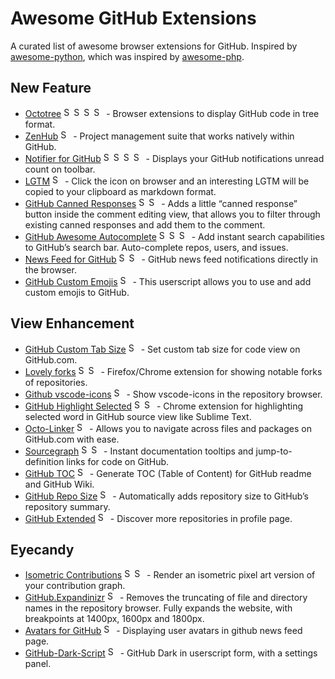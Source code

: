 # Awesome GitHub Extensions

A curated list of awesome browser extensions for GitHub. Inspired by [awesome-python](https://github.com/vinta/awesome-python), which was inspired by [awesome-php](https://github.com/ziadoz/awesome-php).

## New Feature

* [Octotree](https://github.com/buunguyen/octotree) <a href="https://github.com/buunguyen/octotree"><img alt="Supports Chrome" title="Chrome" src="icons/Chrome.png" width="16"><img alt="Supports Firefox" title="Firefox" src="icons/Firefox.png" width="16"><img alt="Supports Opera" title="Opera" src="icons/Opera.png" width="16"><img alt="Supports Safari" title="Safari" src="icons/Safari.png" width="16"></a> - Browser extensions to display GitHub code in tree format.
* [ZenHub](https://www.zenhub.io) <a href="https://www.zenhub.io"><img alt="Supports Chrome" title="Chrome" src="icons/Chrome.png" width="16"></a> - Project management suite that works natively within GitHub.
* [Notifier for GitHub](https://github.com/sindresorhus/notifier-for-github-chrome) <a href="https://github.com/sindresorhus/notifier-for-github-chrome"><img alt="Supports Chrome" title="Chrome" src="icons/Chrome.png" width="16"><img alt="Supports Firefox" title="Firefox" src="icons/Firefox.png" width="16"><img alt="Supports Opera" title="Opera" src="icons/Opera.png" width="16"><img alt="Supports Safari" title="Safari" src="icons/Safari.png" width="16"></a> - Displays your GitHub notifications unread count on toolbar.
* [LGTM](https://chrome.google.com/webstore/detail/lgtm/ihckpnhmmfhihijdjnnjfjogoajgdklf) <a href="https://chrome.google.com/webstore/detail/lgtm/ihckpnhmmfhihijdjnnjfjogoajgdklf"><img alt="Supports Chrome" title="Chrome" src="icons/Chrome.png" width="16"></a> - Click the icon on browser and an interesting LGTM will be copied to your clipboard as markdown format.
* [GitHub Canned Responses](https://github.com/notwaldorf/github-canned-responses) <a href="https://github.com/notwaldorf/github-canned-responses"><img alt="Supports Chrome" title="Chrome" src="icons/Chrome.png" width="16"><img alt="Supports Firefox" title="Firefox" src="icons/Firefox.png" width="16"></a> - Adds a little “canned response” button inside the comment editing view, that allows you to filter through existing canned responses and add them to the comment.
* [GitHub Awesome Autocomplete](https://github.com/algolia/github-awesome-autocomplete) <a href="https://github.com/algolia/github-awesome-autocomplete"><img alt="Supports Chrome" title="Chrome" src="icons/Chrome.png" width="16"><img alt="Supports Firefox" title="Firefox" src="icons/Firefox.png" width="16"><img alt="Supports Safari" title="Safari" src="icons/Safari.png" width="16"></a> - Add instant search capabilities to GitHub’s search bar. Auto-complete repos, users, and issues.
* [News Feed for GitHub](https://github.com/julmot/news-feed-for-github) <a href="https://github.com/julmot/news-feed-for-github"><img alt="Supports Chrome" title="Chrome" src="icons/Chrome.png" width="16"><img alt="Supports Firefox" title="Firefox" src="icons/Firefox.png" width="16"></a> - GitHub news feed notifications directly in the browser.
* [GitHub Custom Emojis](https://github.com/StylishThemes/GitHub-Custom-Emojis) <a href="https://github.com/StylishThemes/GitHub-Custom-Emojis"><img alt="Supports Userscript" title="Userscript" src="icons/Userscript.png" width="16"></a> - This userscript allows you to use and add custom emojis to GitHub.

## View Enhancement

* [GitHub Custom Tab Size](https://github.com/lukechilds/github-custom-tab-size) <a href="https://github.com/lukechilds/github-custom-tab-size"><img alt="Supports Chrome" title="Chrome" src="icons/Chrome.png" width="16"></a> - Set custom tab size for code view on GitHub.com.
* [Lovely forks](https://github.com/musically-ut/lovely-forks) <a href="https://github.com/musically-ut/lovely-forks"><img alt="Supports Chrome" title="Chrome" src="icons/Chrome.png" width="16"><img alt="Supports Firefox" title="Firefox" src="icons/Firefox.png" width="16"></a> - Firefox/Chrome extension for showing notable forks of repositories.
* [Github vscode-icons](https://github.com/dderevjanik/github-vscode-icons) <a href="https://github.com/dderevjanik/github-vscode-icons"><img alt="Supports Chrome" title="Chrome" src="icons/Chrome.png" width="16"></a> - Show vscode-icons in the repository browser.
* [GitHub Highlight Selected](https://github.com/Nuclides/github-highlight-selected) <a href="https://github.com/Nuclides/github-highlight-selected"><img alt="Supports Chrome" title="Chrome" src="icons/Chrome.png" width="16"><img alt="Supports Safari" title="Safari" src="icons/Safari.png" width="16"></a> - Chrome extension for highlighting selected word in GitHub source view like Sublime Text.
* [Octo-Linker](https://github.com/octo-linker/chrome-extension) <a href="https://github.com/octo-linker/chrome-extension"><img alt="Supports Chrome" title="Chrome" src="icons/Chrome.png" width="16"></a> - Allows you to navigate across files and packages on GitHub.com with ease.
* [Sourcegraph](https://github.com/sourcegraph/browser-extensions) <a href="https://github.com/sourcegraph/browser-extensions"><img alt="Supports Chrome" title="Chrome" src="icons/Chrome.png" width="16"><img alt="Supports Firefox" title="Firefox" src="icons/Firefox.png" width="16"></a> - Instant documentation tooltips and jump-to-definition links for code on GitHub.
* [GitHub TOC](https://github.com/summerblue/github-toc) <a href="https://github.com/summerblue/github-toc"><img alt="Supports Chrome" title="Chrome" src="icons/Chrome.png" width="16"></a> - Generate TOC (Table of Content) for GitHub readme and GitHub Wiki.
* [GitHub Repo Size](https://github.com/harshjv/github-repo-size) <a href="https://github.com/harshjv/github-repo-size"><img alt="Supports Chrome" title="Chrome" src="icons/Chrome.png" width="16"></a> - Automatically adds repository size to GitHub’s repository summary.
* [GitHub Extended](https://github.com/onmyway133/github-extended) <a href="https://github.com/onmyway133/github-extended"><img alt="Supports Chrome" title="Chrome" src="icons/Chrome.png" width="16"></a> - Discover more repositories in profile page.

## Eyecandy

* [Isometric Contributions](https://github.com/jasonlong/isometric-contributions) <a href="https://github.com/jasonlong/isometric-contributions"><img alt="Supports Chrome" title="Chrome" src="icons/Chrome.png" width="16"><img alt="Supports Safari" title="Safari" src="icons/Safari.png" width="16"></a> - Render an isometric pixel art version of your contribution graph.
* [GitHub.Expandinizr](https://github.com/thecodejunkie/github.expandinizr) <a href="https://github.com/thecodejunkie/github.expandinizr"><img alt="Supports Chrome" title="Chrome" src="icons/Chrome.png" width="16"></a> - Removes the truncating of file and directory names in the repository browser. Fully expands the website, with breakpoints at 1400px, 1600px and 1800px.
* [Avatars for GitHub](https://chrome.google.com/webstore/detail/avatars-for-github/pgjmdbklnfklcjfbonjfkdhaonlfogbb) <a href="https://chrome.google.com/webstore/detail/avatars-for-github/pgjmdbklnfklcjfbonjfkdhaonlfogbb"><img alt="Supports Chrome" title="Chrome" src="icons/Chrome.png" width="16"></a> - Displaying user avatars in github news feed page.
* [GitHub-Dark-Script](https://github.com/StylishThemes/GitHub-Dark-Script) <a href="https://github.com/StylishThemes/GitHub-Dark-Script"><img alt="Supports Userscript" title="Userscript" src="icons/Userscript.png" width="16"></a> - GitHub Dark in userscript form, with a settings panel.

